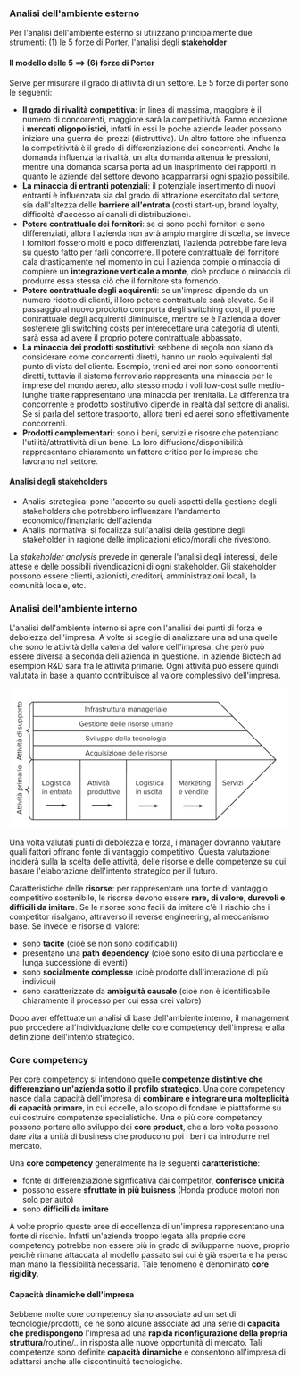 


### Analisi dell'ambiente esterno
Per l'analisi dell'ambiente esterno si utilizzano principalmente due strumenti: (1) le 5 forze di Porter, l'analisi degli **stakeholder**

#### Il modello delle 5 ==> (6) forze di Porter

Serve per misurare il grado di attività di un settore. Le 5 forze di porter sono le seguenti:

- **Il grado di rivalità competitiva**: in linea di massima, maggiore è il numero di concorrenti, maggiore sarà la competitività. Fanno eccezione i **mercati oligopolistici**, infatti in essi le poche aziende leader possono iniziare una guerra dei prezzi (distruttiva). Un altro fattore che influenza la competitività è il grado di differenziazione dei concorrenti. Anche la domanda influenza la rivalità, un alta domanda attenua le pressioni, mentre una domanda scarsa porta ad un inasprimento dei rapporti in quanto le aziende del settore devono acapparrarsi ogni spazio possibile.
- **La minaccia di entranti potenziali**: il potenziale insertimento di nuovi entranti è influenzata sia dal grado di attrazione esercitato dal settore, sia dall'altezza delle **barriere all'entrata** (costi start-up, brand loyalty, difficoltà d'accesso ai canali di distribuzione).
- **Potere contrattuale dei fornitori**: se ci sono pochi fornitori e sono differenziati, allora l'azienda non avrà ampio margine di scelta, se invece i fornitori fossero molti e poco differenziati, l'azienda potrebbe fare leva su questo fatto per farli concorrere. Il potere contrattuale del fornitore cala drasticamente nel momento in cui l'azienda compie o minaccia di compiere un **integrazione verticale a monte**, cioè produce o minaccia di produrre essa stessa ciò che il fornitore sta fornendo.
- **Potere contrattuale degli acquirenti**: se un'impresa dipende da un numero ridotto di clienti, il loro potere contrattuale sarà elevato. Se il passaggio al nuovo prodotto comporta degli switching cost, il potere contrattuale degli acquirenti diminuisce, mentre se è l'azienda a dover sostenere gli switching costs per interecettare una categoria di utenti, sarà essa ad avere il proprio potere contrattuale abbassato.
- **La minaccia dei prodotti sostitutivi**: sebbene di regola non siano da considerare come concorrenti diretti, hanno un ruolo equivalenti dal punto di vista del cliente. Esempio, treni ed arei non sono concorrenti diretti, tuttavia il sistema ferroviario rappresenta una minaccia per le imprese del mondo aereo, allo stesso modo i voli low-cost sulle medio-lunghe tratte rappresentano una minaccia per trenitalia. La differenza tra concorrente e prodotto sostitutivo dipende in realtà dal settore di analisi. Se si parla del settore trasporto, allora treni ed aerei sono effettivamente concorrenti.
- **Prodotti complementari**: sono i beni, servizi e risosre che potenziano l'utilità/attrattività di un bene. La loro diffusione/disponibilità rappresentano chiaramente un fattore critico per le imprese che lavorano nel settore.

#### Analisi degli stakeholders
- Analisi strategica: pone l'accento su queli aspetti della gestione degli stakeholders che potrebbero influenzare l'andamento economico/finanziario dell'azienda
- Analisi normativa: si focalizza sull'analisi della gestione degli stakeholder in ragione delle implicazioni etico/morali che rivestono.

La *stakeholder analysis* prevede in generale l'analisi degli interessi, delle attese e delle possibili rivendicazioni di ogni stakeholder. Gli stakeholder possono essere clienti, azionisti, creditori, amministrazioni locali, la comunità locale, etc..

### Analisi dell'ambiente interno
L'analisi dell'ambiente interno si apre con l'analisi dei punti di forza e debolezza dell'impresa. A volte si sceglie di analizzare una ad una quelle che sono le attività della catena del valore dell'impresa, che però può essere diversa a seconda dell'azienda in questione. In aziende Biotech ad esempion R&D sarà fra le attività primarie. Ogni attività può essere quindi valutata in base a quanto contribuisce al valore complessivo dell'impresa.
<center><img src="./res/catena_valore.png" width=500px;/></center>

Una volta valutati punti di debolezza e forza, i manager dovranno valutare quali fattori offrano fonte di vantaggio competitivo. Questa valutazionei inciderà sulla la scelta delle attività, delle risorse e delle competenze su cui basare l'elaborazione dell'intento strategico per il futuro.

Caratteristiche delle **risorse**: per rappresentare una fonte di vantaggio competitivo sostenibile, le risorse devono essere **rare, di valore, durevoli e difficili da imitare**. Se le risorse sono facili da imitare c'è il rischio che i competitor risalgano, attraverso il reverse engineering, al meccanismo base. Se invece le risorse di valore:

- sono **tacite** (cioè se non sono codificabili)
- presentano una **path dependency** (cioè sono esito di una particolare e lunga successione di eventi)
- sono **socialmente complesse** (cioè prodotte dall'interazione di più individui)
- sono caratterizzate da **ambiguità causale** (cioè non è identificabile chiaramente il processo per cui essa crei valore)

Dopo aver effettuate un analisi di base dell'ambiente interno, il management può procedere all'individuazione delle core competency dell'impresa e alla definizione dell'intento strategico.

### Core competency
Per core competency si intendono quelle **competenze distintive che differenziano un'azienda sotto il profilo strategico**. Una core competency nasce dalla capacità dell'impresa di **combinare e integrare una molteplicità di capacità primare**, in cui eccelle, allo scopo di fondare le piattaforme su cui costruire competenze specialistiche. Una o più core competency possono portare allo sviluppo dei **core product**, che a loro volta possono dare vita a unità di business che producono poi i beni da introdurre nel mercato.

Una **core competency** generalmente ha le seguenti **caratteristiche**:

- fonte di differenziazione signficativa dai competitor, **conferisce unicità**
- possono essere **sfruttate in più buisness** (Honda produce motori non solo per auto)
- sono **difficili da imitare**

A volte proprio queste aree di eccellenza di un'impresa rappresentano una fonte di rischio. Infatti un'azienda troppo legata alla proprie core competency potrebbe non essere più in grado di svilupparne nuove, proprio perchè rimane attaccata al modello passato sui cui è già esperta e ha perso man mano la flessibilità necessaria. Tale fenomeno è denominato **core rigidity**.

#### Capacità dinamiche dell'impresa
Sebbene molte core competency siano associate ad un set di tecnologie/prodotti, ce ne sono alcune associate ad una serie di **capacità che predispongono** l'impresa ad una **rapida riconfigurazione della propria struttura**/routine/.. in risposta alle nuove opportunità di mercato. Tali competenze sono definite **capacità dinamiche** e consentono all'impresa di adattarsi anche alle discontinuità tecnologiche.
